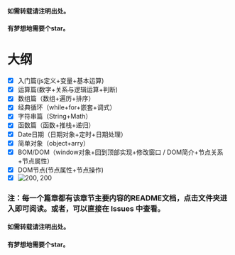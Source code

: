 
#### 如需转载请注明出处。
#### 有梦想地需要个star。
# 大纲 #

- [x] 入门篇(js定义+变量+基本运算)
- [x] 运算篇(数字+关系与逻辑运算+判断)
- [x] 数组篇（数组+遍历+排序）
- [x] 经典循环（while+for+嵌套+调式）
- [x] 字符串篇（String+Math）
- [x] 函数篇（函数+推栈+递归）
- [x] Date日期（日期对象+定时+日期处理）
- [x] 简单对象（object+arry）
- [x] BOM/DOM（window对象+回到顶部实现+修改窗口 / DOM简介+节点关系+节点属性）
- [x] DOM节点(节点属性+节点操作)
- [x] ![200, 200](https://github.com/mcya/JavaScriptExperience/blob/master/%E6%88%91%E7%9A%84%E6%8F%90%E9%97%AE%E4%BA%8C%E7%BB%B4%E7%A0%81.jpg)

### 注：每一个篇章都有该章节主要内容的README文档，点击文件夹进入即可阅读。或者，可以直接在 Issues 中查看。


#### 如需转载请注明出处。
#### 有梦想地需要个star。

